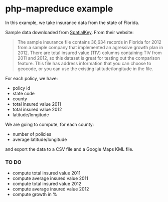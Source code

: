 # php-mapreduce example

In this example, we take insurance data from the state of Florida.

Sample data downloaded from [SpatialKey](http://support.spatialkey.com/spatialkey-sample-csv-data/). From their website:

> The sample insurance file contains 36,634 records in Florida for 2012 from a sample company that implemented an agressive growth plan in 2012.  There are total insured value (TIV) columns containing TIV from 2011 and 2012, so this dataset is great for testing out the comparison feature.  This file has address information that you can choose to geocode, or you can use the existing latitude/longitude in the file.

For each policy, we have:

- policy id
- state code
- county
- total insured value 2011
- total insured value 2012
- latitude/longitude
  
We are going to compute, for each county:

- number of policies
- average latitude/longitude

and export the data to a CSV file and a Google Maps KML file.

### TO DO

- compute total insured value 2011
- compute average insured value 2011
- compute total insured value 2012
- compute average insured value 2012
- compute growth in %
